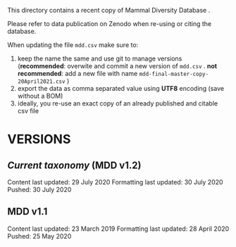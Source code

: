 This directory contains a recent copy of Mammal Diversity Database .

Please refer to data publication on Zenodo when re-using or citing the database.

When updating the file ```mdd.csv``` make sure to:

1. keep the name the same and use git to manage versions (**recommended**: overwite and commit a new version of ```mdd.csv``` . **not recommended**: add a new file with name ```mdd-final-master-copy-20April2021.csv``` )
2. export the data as comma separated value using **UTF8** encoding (save without a BOM)
3. ideally, you re-use an exact copy of an already published and citable csv file

# VERSIONS
#####

## _Current taxonomy_ (MDD v1.2)

Content last updated: 29 July 2020
Formatting last updated: 30 July 2020
Pushed: 30 July 2020


## MDD v1.1

Content last updated: 23 March 2019
Formatting last updated: 28 April 2020
Pushed: 25 May 2020
